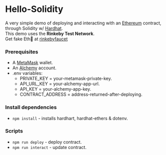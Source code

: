 # Hello-Solidity

A very simple demo of deploying and interacting with an [Ethereum](https://ethereum.org/en/) contract, through Solidity w/ [Hardhat](https://hardhat.org/). <br>
This demo uses the **Rinkeby Test Network**. <br>
Get fake Eth🤑 at [rinkebyfaucet](https://rinkebyfaucet.com/)

### Prerequisites

- A [MetaMask](https://metamask.io/) wallet.
- An [Alchemy](https://www.alchemy.com/) account.
- .env variables:
  - PRIVATE_KEY = your-metamask-private-key.
  - API_URL_KEY = your-alchemy-app-url.
  - API_KEY = your-alchemy-app-key.
  - CONTRACT_ADDRESS = address-returned-after-deploying.

### Install dependencies

- `npm install` - installs hardhart, hardhat-ethers & dotenv.

### Scripts

- `npm run deploy` - deploy contract. <br>
- `npm run interact` - update contract.
